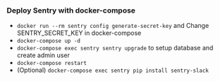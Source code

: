 
### Deploy Sentry with docker-compose

- `docker run --rm sentry config generate-secret-key` and Change SENTRY_SECRET_KEY in docker-compose
- `docker-compose up -d`
- `docker-compose exec sentry sentry upgrade` to setup database and create admin user
- `docker-compose restart`
- (Optional) `docker-compose exec sentry pip install sentry-slack`